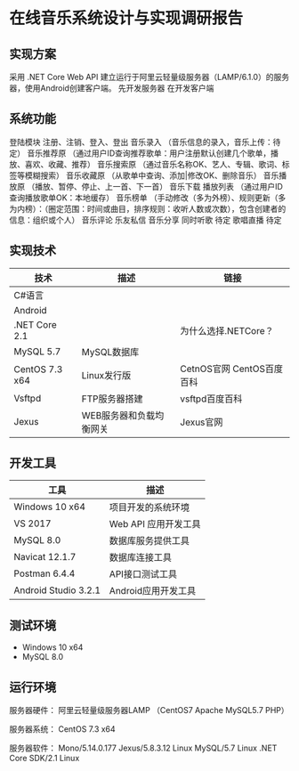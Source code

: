 # 在线音乐系统设计与实现调研报告

## 实现方案

采用 .NET Core Web API 建立运行于阿里云轻量级服务器（LAMP/6.1.0）的服务器，使用Android创建客户端。
先开发服务器
在开发客户端

## 系统功能

登陆模块    注册、注销、登入、登出
音乐录入   （音乐信息的录入，音乐上传：待定）
音乐推荐原 （通过用户ID查询推荐歌单：用户注册默认创建几个歌单，播放、喜欢、收藏、推荐）
音乐搜索原 （通过音乐名称OK、艺人、专辑、歌词、标签等模糊搜索）
音乐收藏原 （从歌单中查询、添加|修改OK、删除音乐）
音乐播放原 （播放、暂停、停止、上一首、下一首）
音乐下载
播放列表   （通过用户ID查询播放歌单OK：本地缓存）
音乐榜单   （手动修改（多为外榜）、规则更新（多为内榜）：（圈定范围：时间或曲目，排序规则：收听人数或次数），包含创建者的信息：组织或个人）
音乐评论
乐友私信
音乐分享
同时听歌    待定
歌唱直播    待定

## 实现技术

|      技术	     |           描述	       |          链接			  
|----------------|-------------------------|--------------------------
| C#语言		 |                         |                          
| Android		 |                         |                          
| .NET Core 2.1	 |                         | 为什么选择.NETCore？     
| MySQL 5.7	     | MySQL数据库	           |                          
| CentOS 7.3 x64 | Linux发行版	           | CetnOS官网 CentOS百度百科
| Vsftpd 	     | FTP服务器搭建           | vsftpd百度百科
| Jexus 	     | WEB服务器和负载均衡网关 | Jexus官网

## 开发工具

|          工具	        |        描述            
|-----------------------|--------------------
| Windows 10 x64        | 项目开发的系统环境        
| VS 2017	            | Web API 应用开发工具      
| MySQL 8.0	            | 数据库服务提供工具        
| Navicat 12.1.7        | 数据库连接工具            
| Postman 6.4.4	        | API接口测试工具           
| Android Studio 3.2.1  | Android应用开发工具       

## 测试环境

- Windows 10 x64
- MySQL 8.0

## 运行环境

服务器硬件：
阿里云轻量级服务器LAMP （CentOS7<Linux> Apache MySQL5.7 PHP）

服务器系统：
CentOS 7.3 x64

服务器软件：
Mono/5.14.0.177
Jexus/5.8.3.12 Linux
MySQL/5.7 Linux
.NET Core SDK/2.1 Linux
